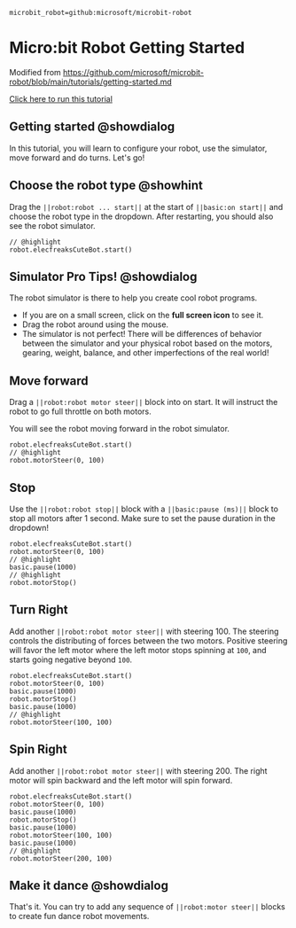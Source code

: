 ```package
microbit_robot=github:microsoft/microbit-robot
```

# Micro:bit Robot Getting Started
Modified from https://github.com/microsoft/microbit-robot/blob/main/tutorials/getting-started.md

[Click here to run this tutorial](https://makecode.microbit.org/#tutorial:github:GTA-TeleGuam/coding-and-robotics-2024/tutorials/microsoft-test-tutorial)

## Getting started @showdialog

In this tutorial, you will learn to configure your robot, use the simulator, move forward and do turns.
Let's go!

## Choose the robot type @showhint

Drag the `||robot:robot ... start||` at the start of `||basic:on start||` and choose the robot type
in the dropdown. After restarting, you should also see the robot simulator.

```blocks
// @highlight
robot.elecfreaksCuteBot.start()
```

## Simulator Pro Tips! @showdialog

The robot simulator is there to help you create cool robot programs. 
- If you are on a small screen, click on the **full screen icon** to see it.
- Drag the robot around using the mouse.
- The simulator is not perfect! There will be differences of behavior between the simulator
and your physical robot based on the motors, gearing, weight, balance, and other imperfections
of the real world!

## Move forward

Drag a `||robot:robot motor steer||` block into on start. 
It will instruct the robot to go full throttle on both motors.

You will see the robot moving forward in the robot simulator.

```blocks
robot.elecfreaksCuteBot.start()
// @highlight
robot.motorSteer(0, 100)
```

## Stop

Use the `||robot:robot stop||` block with a `||basic:pause (ms)||` block to stop all motors after 1 second.
Make sure to set the pause duration in the dropdown!

```blocks
robot.elecfreaksCuteBot.start()
robot.motorSteer(0, 100)
// @highlight
basic.pause(1000)
// @highlight
robot.motorStop()
```

## Turn Right

Add another `||robot:robot motor steer||` with steering 100. The steering controls the distributing
of forces between the two motors. Positive steering will favor the left motor where the left motor stops spinning at `100`, and starts going negative beyond `100`.

```blocks
robot.elecfreaksCuteBot.start()
robot.motorSteer(0, 100)
basic.pause(1000)
robot.motorStop()
basic.pause(1000)
// @highlight
robot.motorSteer(100, 100)
```

## Spin Right

Add another `||robot:robot motor steer||` with steering 200. The right motor will spin backward
and the left motor will spin forward.

```blocks
robot.elecfreaksCuteBot.start()
robot.motorSteer(0, 100)
basic.pause(1000)
robot.motorStop()
basic.pause(1000)
robot.motorSteer(100, 100)
basic.pause(1000)
// @highlight
robot.motorSteer(200, 100)
```

## Make it dance @showdialog

That's it. You can try to add any sequence of `||robot:motor steer||` blocks to create fun
dance robot movements.